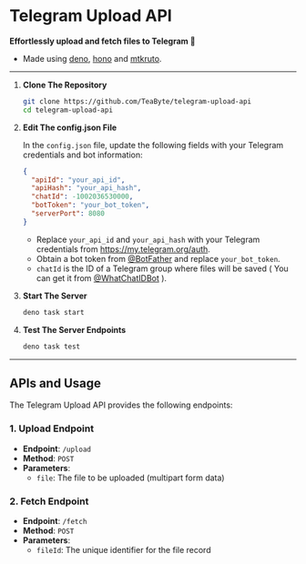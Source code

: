 # Telegram Upload API

**Effortlessly upload and fetch files to Telegram 🚀**

- Made using [deno](https://deno.land/), [hono](https://hono.dev/) and [mtkruto](https://mtkruto.deno.dev/).

---

1. **Clone The Repository**

   ```sh
   git clone https://github.com/TeaByte/telegram-upload-api
   cd telegram-upload-api
   ```

2. **Edit The config.json File**

   In the `config.json` file, update the following fields with your Telegram credentials and bot information:

   ```json
   {
     "apiId": "your_api_id",
     "apiHash": "your_api_hash",
     "chatId": -1002036530000,
     "botToken": "your_bot_token",
     "serverPort": 8080
   }
   ```

   - Replace `your_api_id` and `your_api_hash` with your Telegram credentials from https://my.telegram.org/auth.
   - Obtain a bot token from [@BotFather](https://t.me/BotFather) and replace `your_bot_token`.
   - `chatId` is the ID of a Telegram group where files will be saved ( You can get it from [@WhatChatIDBot](https://t.me/WhatChatIDBot) ).

3. **Start The Server**

   ```sh
   deno task start
   ```

4. **Test The Server Endpoints**

   ```sh
   deno task test
   ```

---

## APIs and Usage

The Telegram Upload API provides the following endpoints:

### 1. Upload Endpoint

- **Endpoint**: `/upload`
- **Method**: `POST`
- **Parameters**:
  - `file`: The file to be uploaded (multipart form data)

### 2. Fetch Endpoint

- **Endpoint**: `/fetch`
- **Method**: `POST`
- **Parameters**:
  - `fileId`: The unique identifier for the file record
